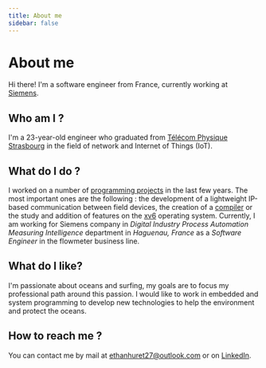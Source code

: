 ```yaml
---
title: About me
sidebar: false
---
```


# About me

Hi there! I'm a software engineer from France, currently working at [Siemens](https://www.siemens.com/global/). 

## Who am I ?

I'm a 23-year-old engineer who graduated from [Télécom Physique Strasbourg](https://www.telecom-physique.fr/) in the field of network and Internet of Things (IoT).

## What do I do ?

I worked on a number of [programming projects](https://github.com/EthanAndreas?tab=repositories) in the last few years. The most important ones are the following : the development of a lightweight IP-based communication between field devices, the creation of a [compiler](/projects/sos2mips) or the study and addition of features on the [xv6](https://github.com/EthanAndreas/xv6-os) operating system. Currently, I am working for Siemens company in *Digital Industry Process Automation Measuring Intelligence* department in *Haguenau, France* as a *Software Engineer* in the flowmeter business line.

## What do I like?

I'm passionate about oceans and surfing, my goals are to focus my professional path around this passion. I would like to work in embedded and system programming to develop new technologies to help the environment and protect the oceans. 

## How to reach me ?

You can contact me by mail at [ethanhuret27@outlook.com](mailto:ethanhuret27@outlook.com) or on [LinkedIn](https://www.linkedin.com/in/ethan-huret/).